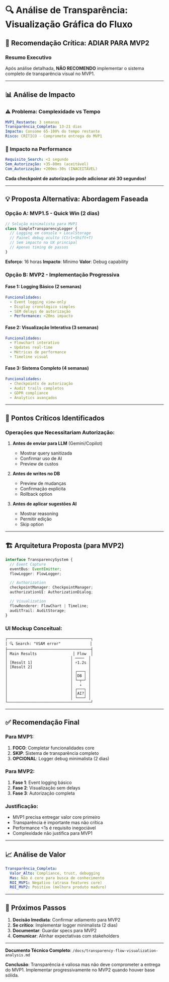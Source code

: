 # 🔍 Análise de Transparência: Visualização Gráfica do Fluxo

## 🚨 Recomendação Crítica: ADIAR PARA MVP2

### Resumo Executivo

Após análise detalhada, **NÃO RECOMENDO** implementar o sistema completo de transparência visual no MVP1.

---

## 📊 Análise de Impacto

### ⚠️ **Problema: Complexidade vs Tempo**

```yaml
MVP1_Restante: 3 semanas
Transparência_Completa: 13-21 dias
Impacto: Consome 65-100% do tempo restante
Risco: CRÍTICO - Compromete entrega do MVP1
```

### 🔴 **Impacto na Performance**

```yaml
Requisito_Search: <1 segundo
Sem_Autorização: +35-80ms (aceitável)
Com_Autorização: +200ms-30s (INACEITÁVEL)
```

**Cada checkpoint de autorização pode adicionar até 30 segundos!**

---

## 💡 Proposta Alternativa: Abordagem Faseada

### **Opção A: MVP1.5 - Quick Win** (2 dias)
```typescript
// Solução minimalista para MVP1
class SimpleTransparencyLogger {
  // Logging em console + LocalStorage
  // Painel debug oculto (Ctrl+Shift+T)
  // Sem impacto na UX principal
  // Apenas timing de passos
}
```

**Esforço**: 16 horas
**Impacto**: Mínimo
**Valor**: Debug capability

### **Opção B: MVP2 - Implementação Progressiva**

#### **Fase 1: Logging Básico** (2 semanas)
```yaml
Funcionalidades:
  - Event logging view-only
  - Display cronológico simples
  - SEM delays de autorização
  - Performance: <20ms impacto
```

#### **Fase 2: Visualização Interativa** (3 semanas)
```yaml
Funcionalidades:
  - Flowchart interativo
  - Updates real-time
  - Métricas de performance
  - Timeline visual
```

#### **Fase 3: Sistema Completo** (4 semanas)
```yaml
Funcionalidades:
  - Checkpoints de autorização
  - Audit trails completos
  - GDPR compliance
  - Analytics avançados
```

---

## 🎯 Pontos Críticos Identificados

### **Operações que Necessitariam Autorização:**

1. **Antes de enviar para LLM** (Gemini/Copilot)
   - Mostrar query sanitizada
   - Confirmar uso de AI
   - Preview de custos

2. **Antes de writes no DB**
   - Preview de mudanças
   - Confirmação explícita
   - Rollback option

3. **Antes de aplicar sugestões AI**
   - Mostrar reasoning
   - Permitir edição
   - Skip option

---

## 🏗️ Arquitetura Proposta (para MVP2)

```typescript
interface TransparencySystem {
  // Event Capture
  eventBus: EventEmitter;
  flowLogger: FlowLogger;

  // Authorization
  checkpointManager: CheckpointManager;
  authorizationUI: AuthorizationDialog;

  // Visualization
  flowRenderer: FlowChart | Timeline;
  auditTrail: AuditStorage;
}
```

### **UI Mockup Conceitual:**
```
┌─────────────────────────────────────┐
│ 🔍 Search: "VSAM error"             │
├─────────────────────────────────────┤
│ Main Results                │ Flow  │
│                            │ ────  │
│ [Result 1]                 │ ⚡1.2s │
│ [Result 2]                 │       │
│                            │ ┌───┐ │
│                            │ │DB │ │
│                            │ └─┬─┘ │
│                            │   ↓   │
│                            │ ┌───┐ │
│                            │ │AI?│ │
│                            │ └───┘ │
└─────────────────────────────────────┘
```

---

## ✅ Recomendação Final

### **Para MVP1:**
1. **FOCO**: Completar funcionalidades core
2. **SKIP**: Sistema de transparência completo
3. **OPCIONAL**: Logger debug minimalista (2 dias)

### **Para MVP2:**
1. **Fase 1**: Event logging básico
2. **Fase 2**: Visualização sem delays
3. **Fase 3**: Autorização completa

### **Justificação:**
- MVP1 precisa entregar valor core primeiro
- Transparência é importante mas não crítica
- Performance <1s é requisito inegociável
- Complexidade não justifica para MVP1

---

## 📈 Análise de Valor

```yaml
Transparência_Completa:
  Valor_Alto: Compliance, trust, debugging
  Mas: Não é core para busca de conhecimento
  ROI_MVP1: Negativo (atrasa features core)
  ROI_MVP2: Positivo (melhora produto maduro)
```

---

## 🚀 Próximos Passos

1. **Decisão Imediata**: Confirmar adiamento para MVP2
2. **Se crítico**: Implementar logger minimalista (2 dias)
3. **Documentar**: Guardar specs para MVP2
4. **Comunicar**: Alinhar expectativas com stakeholders

---

**Documento Técnico Completo**: `/docs/transparency-flow-visualization-analysis.md`

**Conclusão**: Transparência é valiosa mas não deve comprometer a entrega do MVP1. Implementar progressivamente no MVP2 quando houver base sólida.